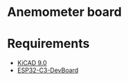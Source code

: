 # Anemometer board

# Requirements

- [KiCAD 9.0](https://kicad.org)
- [ESP32-C3-DevBoard](https://github.com/21km43/ESP32-C3-DevBoard)

